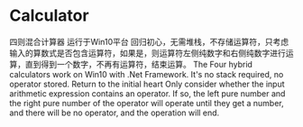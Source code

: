 # Calculator
四则混合计算器
运行于Win10平台
回归初心，无需堆栈，不存储运算符，只考虑输入的算数式是否包含运算符，如果是，则运算符左侧纯数字和右侧纯数字进行运算，直到得到一个数字，不再有运算符，结束运算。
The Four hybrid calculators work on Win10 with .Net Framework.
It's no stack required, no operator stored.
Return to the initial heart
Only consider whether the input arithmetic expression contains an operator. 
If so, the left pure number and the right pure number of the operator will operate until they get a number, 
and there will be no operator, and the operation will end.
